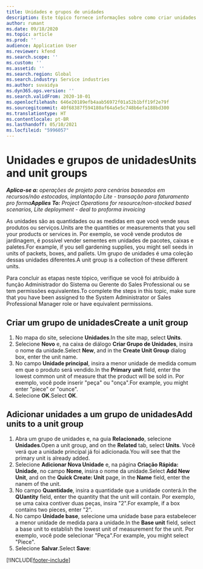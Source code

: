 ```yaml
---
title: Unidades e grupos de unidades
description: Este tópico fornece informações sobre como criar unidades e grupos de unidades no Dynamics 365 Project Operations.
author: rumant
ms.date: 09/18/2020
ms.topic: article
ms.prod: ''
audience: Application User
ms.reviewer: kfend
ms.search.scope: ''
ms.custom: ''
ms.assetid: ''
ms.search.region: Global
ms.search.industry: Service industries
ms.author: suvaidya
ms.dyn365.ops.version: ''
ms.search.validFrom: 2020-10-01
ms.openlocfilehash: 646e20189efb4aab56972f01a52b1bff19f2e79f
ms.sourcegitcommit: 40f68387f594180af64a5e5c748b6efa188bd300
ms.translationtype: HT
ms.contentlocale: pt-BR
ms.lasthandoff: 05/10/2021
ms.locfileid: "5996057"
---
```

# <a name="units-and-unit-groups"></a><span data-ttu-id="f5c26-103">Unidades e grupos de unidades</span><span class="sxs-lookup"><span data-stu-id="f5c26-103">Units and unit groups</span></span>

<span data-ttu-id="f5c26-104">_**Aplica-se a:** operações de projeto para cenários baseados em recursos/não estocados, implantação Lite - transação para faturamento pro forma_</span><span class="sxs-lookup"><span data-stu-id="f5c26-104">_**Applies To:** Project Operations for resource/non-stocked based scenarios, Lite deployment - deal to proforma invoicing_</span></span>

<span data-ttu-id="f5c26-105">As unidades são as quantidades ou as medidas em que você vende seus produtos ou serviços.</span><span class="sxs-lookup"><span data-stu-id="f5c26-105">Units are the quantities or measurements that you sell your products or services in.</span></span> <span data-ttu-id="f5c26-106">Por exemplo, se você vende produtos de jardinagem, é possível vender sementes em unidades de pacotes, caixas e paletes.</span><span class="sxs-lookup"><span data-stu-id="f5c26-106">For example, if you sell gardening supplies, you might sell seeds in units of packets, boxes, and pallets.</span></span> <span data-ttu-id="f5c26-107">Um grupo de unidades é uma coleção dessas unidades diferentes.</span><span class="sxs-lookup"><span data-stu-id="f5c26-107">A unit group is a collection of these different units.</span></span>

<span data-ttu-id="f5c26-108">Para concluir as etapas neste tópico, verifique se você foi atribuído à função Administrador do Sistema ou Gerente do Sales Professional ou se tem permissões equivalentes.</span><span class="sxs-lookup"><span data-stu-id="f5c26-108">To complete the steps in this topic, make sure that you have been assigned to the System Administrator or Sales Professional Manager role or have equivalent permissions.</span></span>

## <a name="create-a-unit-group"></a><span data-ttu-id="f5c26-109">Criar um grupo de unidades</span><span class="sxs-lookup"><span data-stu-id="f5c26-109">Create a unit group</span></span>

1. <span data-ttu-id="f5c26-110">No mapa do site, selecione **Unidades**.</span><span class="sxs-lookup"><span data-stu-id="f5c26-110">In the site map, select **Units**.</span></span>
2. <span data-ttu-id="f5c26-111">Selecione **Novo** e, na caixa de diálogo **Criar Grupo de Unidades**, insira o nome da unidade.</span><span class="sxs-lookup"><span data-stu-id="f5c26-111">Select **New**, and in the **Create Unit Group** dialog box, enter the unit name.</span></span>
3. <span data-ttu-id="f5c26-112">No campo **Unidade principal**, insira a menor unidade de medida comum em que o produto será vendido.</span><span class="sxs-lookup"><span data-stu-id="f5c26-112">In the **Primary unit** field, enter the lowest common unit of measure that the product will be sold in.</span></span> <span data-ttu-id="f5c26-113">Por exemplo, você pode inserir "peça" ou "onça".</span><span class="sxs-lookup"><span data-stu-id="f5c26-113">For example, you might enter "piece" or "ounce".</span></span>
4. <span data-ttu-id="f5c26-114">Selecione **OK**.</span><span class="sxs-lookup"><span data-stu-id="f5c26-114">Select **OK**.</span></span>

## <a name="add-units-to-a-unit-group"></a><span data-ttu-id="f5c26-115">Adicionar unidades a um grupo de unidades</span><span class="sxs-lookup"><span data-stu-id="f5c26-115">Add units to a unit group</span></span>

1. <span data-ttu-id="f5c26-116">Abra um grupo de unidades e, na guia **Relacionado**, selecione **Unidades**.</span><span class="sxs-lookup"><span data-stu-id="f5c26-116">Open a unit group, and on the **Related** tab, select **Units**.</span></span> <span data-ttu-id="f5c26-117">Você verá que a unidade principal já foi adicionada.</span><span class="sxs-lookup"><span data-stu-id="f5c26-117">You will see that the primary unit is already added.</span></span>
2. <span data-ttu-id="f5c26-118">Selecione **Adicionar Nova Unidade** e, na página **Criação Rápida: Unidade**, no campo **Nome**, insira o nome da unidade.</span><span class="sxs-lookup"><span data-stu-id="f5c26-118">Select **Add New Unit**, and on the **Quick Create: Unit** page, in the **Name** field, enter the nanem of the unit.</span></span>
3. <span data-ttu-id="f5c26-119">No campo **Quantidade**, insira a quantidade que a unidade conterá.</span><span class="sxs-lookup"><span data-stu-id="f5c26-119">In the **QUantity** field, enter the quantity that the unit will contain.</span></span> <span data-ttu-id="f5c26-120">Por exemplo, se uma caixa contiver duas peças, insira "2".</span><span class="sxs-lookup"><span data-stu-id="f5c26-120">For example, if a box contains two pieces, enter "2".</span></span> 
4. <span data-ttu-id="f5c26-121">No campo **Unidade base**, selecione uma unidade base para estabelecer a menor unidade de medida para a unidade.</span><span class="sxs-lookup"><span data-stu-id="f5c26-121">In the **Base unit** field, select a base unit to establish the lowest unit of measurement for the unit.</span></span> <span data-ttu-id="f5c26-122">Por exemplo, você pode selecionar "Peça".</span><span class="sxs-lookup"><span data-stu-id="f5c26-122">For example, you might select "Piece".</span></span>
5. <span data-ttu-id="f5c26-123">Selecione **Salvar**.</span><span class="sxs-lookup"><span data-stu-id="f5c26-123">Select **Save**:</span></span>


[!INCLUDE[footer-include](../includes/footer-banner.md)]